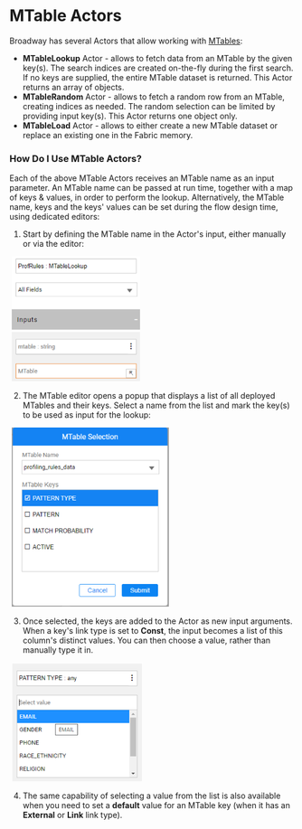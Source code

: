 <web>

# MTable Actors

Broadway has several Actors that allow working with [MTables](/articles/09_translations/06_mtables_overview.md):

* **MTableLookup** Actor - allows to fetch data from an MTable by the given key(s). The search indices are created on-the-fly during the first search. If no keys are supplied, the entire MTable dataset is returned. This Actor returns an array of objects.
* **MTableRandom** Actor - allows to fetch a random row from an MTable, creating indices as needed. The random selection can be limited by providing input key(s). This Actor returns one object only.
* **MTableLoad** Actor - allows to either create a new MTable dataset or replace an existing one in the Fabric memory.

### How Do I Use MTable Actors?

Each of the above MTable Actors receives an MTable name as an input parameter. An MTable name can be passed at run time, together with a map of keys & values, in order to perform the lookup. Alternatively, the MTable name, keys and the keys' values can be set during the flow design time, using dedicated editors:

1. Start by defining the MTable name in the Actor's input, either manually or via the editor:

​		<img src="../images/99_actors_09_0.png" style="zoom:80%;" />

2. The MTable editor opens a popup that displays a list of all deployed MTables and their keys. Select a name from the list and mark the key(s) to be used as input for the lookup:

​		<img src="../images/99_actors_09_1.png" style="zoom:80%;" />

3. Once selected, the keys are added to the Actor as new input arguments. When a key's link type is set to **Const**, the input becomes a list of this column's distinct values. You can then choose a value, rather than manually type it in. 

​		<img src="../images/99_actors_09_2.png" style="zoom:80%;" />

4. The same capability of selecting a value from the list is also available when you need to set a **default** value for an MTable key (when it has an **External** or **Link** link type).



</web>
